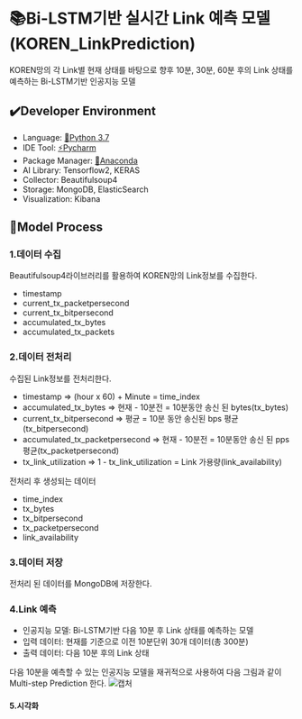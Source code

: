 # :books:Bi-LSTM기반 실시간 Link 예측 모델(KOREN_LinkPrediction)

KOREN망의 각 Link별 현재 상태를 바탕으로 향후 10분, 30분, 60분 후의 Link 상태를 예측하는 Bi-LSTM기반 인공지능 모델


## :heavy_check_mark:Developer Environment

  - Language: [:crocodile:Python 3.7](https://www.python.org/)
  - IDE Tool: [:zap:Pycharm](https://www.jetbrains.com/pycharm/)
  - Package Manager: [:snake:Anaconda](https://www.anaconda.com/)
  - AI Library: Tensorflow2, KERAS
  - Collector: Beautifulsoup4
  - Storage: MongoDB, ElasticSearch
  - Visualization: Kibana

## :book:Model Process
### 1.데이터 수집
Beautifulsoup4라이브러리를 활용하여 KOREN망의 Link정보를 수집한다.
  - timestamp
  - current_tx_packetpersecond
  - current_tx_bitpersecond
  - accumulated_tx_bytes
  - accumulated_tx_packets

### 2.데이터 전처리
수집된 Link정보를 전처리한다.
  - timestamp => (hour x 60) + Minute = time_index
  - accumulated_tx_bytes => 현재 - 10분전 = 10분동안 송신 된 bytes(tx_bytes)
  - current_tx_bitpersecond => 평균 = 10분 동안 송신된 bps 평균(tx_bitpersecond)
  - accumulated_tx_packetpersecond => 현재 - 10분전 = 10분동안 송신 된 pps 평균(tx_packetpersecond)
  - tx_link_utilization => 1 - tx_link_utilization = Link 가용량(link_availability)
  
전처리 후 생성되는 데이터
  - time_index
  - tx_bytes
  - tx_bitpersecond
  - tx_packetpersecond
  - link_availability
  
### 3.데이터 저장
전처리 된 데이터를 MongoDB에 저장한다.

### 4.Link 예측
  - 인공지능 모델: Bi-LSTM기반 다음 10분 후 Link 상태를 예측하는 모델
  - 입력 데이터: 현재를 기준으로 이전 10분단위 30개 데이터(총 300분)
  - 출력 데이터: 다음 10분 후의 Link 상태

다음 10분을 예측할 수 있는 인공지능 모델을 재귀적으로 사용하여 다음 그림과 같이 Multi-step Prediction 한다.
![캡처](https://user-images.githubusercontent.com/28920880/105175807-c3d1d580-5b67-11eb-9f4b-ff276b35bc43.PNG)


#### 5.시각화

